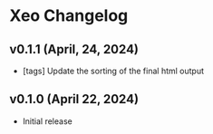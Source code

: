 # Xeo Changelog

## v0.1.1 (April, 24, 2024)

- [tags] Update the sorting of the final html output

## v0.1.0 (April 22, 2024)

- Initial release